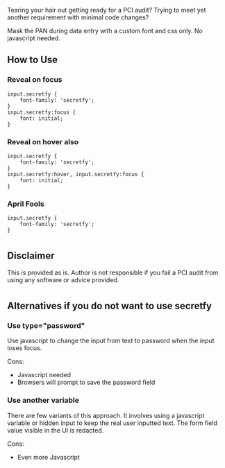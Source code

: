 Tearing your hair out getting ready for a PCI audit?  Trying to meet yet another requirement with minimal code changes?

Mask the PAN during data entry with a custom font and css only.  No javascript needed.


## How to Use
### Reveal on focus
```
input.secretfy {
    font-family: 'secretfy';
}
input.secretfy:focus {
    font: initial;
}
```

### Reveal on hover also
```
input.secretfy {
    font-family: 'secretfy';
}
input.secretfy:hover, input.secretfy:focus {
    font: initial;
}
```

### April Fools
```
input.secretfy {
    font-family: 'secretfy';
}
```

#

## Disclaimer
This is provided as is.  Author is not responsible if you fail a PCI audit from using any software or advice provided.

#

## Alternatives if you do not want to use secretfy
### Use type="password"
Use javascript to change the input from text to password when the input loses focus.

Cons:
* Javascript needed
* Browsers will prompt to save the password field

### Use another variable
There are few variants of this approach.  It involves using a javascript variable or hidden input to keep the real user inputted text.  The form field value visible in the UI is redacted.

Cons:
* Even more Javascript
